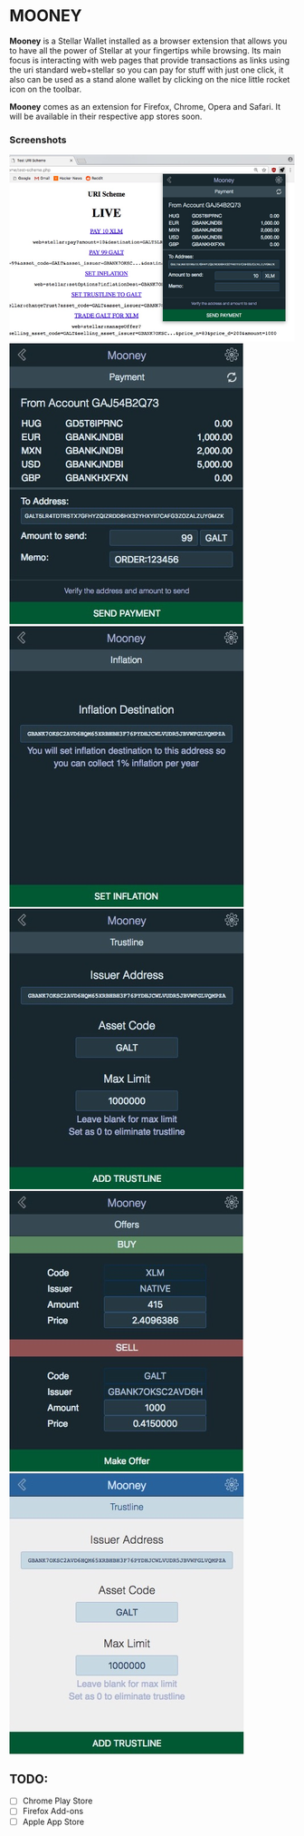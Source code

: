 # MOONEY

**Mooney** is a Stellar Wallet installed as a browser extension that allows you to have all the power of Stellar at your fingertips while browsing. Its main focus is interacting with web pages that provide transactions as links using the uri standard web+stellar so you can pay for stuff with just one click, it also can be used as a stand alone wallet by clicking on the nice little rocket icon on the toolbar.

**Mooney** comes as an extension for Firefox, Chrome, Opera and Safari. It will be available in their respective app stores soon.

### Screenshots

![screenshot](./shots/mooney.jpg)
![screenshot](./shots/mooney1.jpg)
![screenshot](./shots/mooney2.jpg)
![screenshot](./shots/mooney3.jpg)
![screenshot](./shots/mooney4.jpg)
![screenshot](./shots/mooney5.jpg)

## TODO:

- [ ] Chrome Play Store
- [ ] Firefox Add-ons
- [ ] Apple App Store
